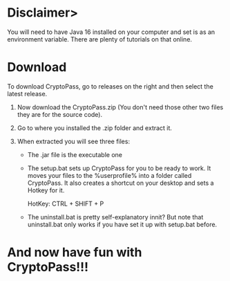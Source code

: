 # Disclaimer>
You will need to have Java 16 installed on your computer and set is as an environment variable. There are plenty of tutorials on that online.

# Download
To download CryptoPass, go to releases on the right and then select the latest release.
1. Now download the CryptoPass.zip (You don't need those other two files they are for the source code).

2. Go to where you installed the .zip folder and extract it.

3. When extracted you will see three files:
   - The .jar file is the executable one
   - The setup.bat sets up CryptoPass for you to be ready to work. It moves your files to the %userprofile%
     into a folder called CryptoPass. It also creates a shortcut on your desktop and sets a Hotkey for it.
     
     HotKey: CTRL + SHIFT + P
     
   - The uninstall.bat is pretty self-explanatory innit?
     But note that uninstall.bat only works if you have set it up with setup.bat before.
     
# And now have fun with CryptoPass!!!
